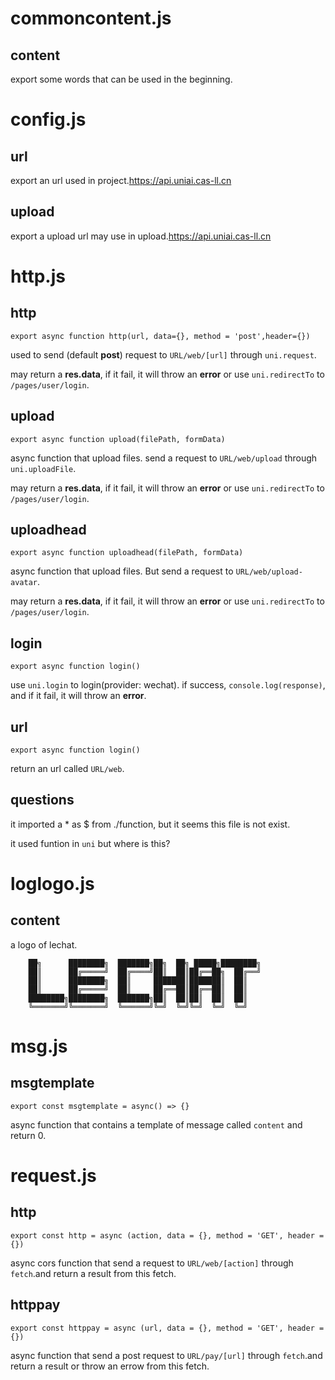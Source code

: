 <!-- @format -->

# commoncontent.js

## content

export some words that can be used in the beginning.

# config.js

## url

export an url used in project.https://api.uniai.cas-ll.cn

## upload

export a upload url may use in upload.https://api.uniai.cas-ll.cn

# http.js

## http

`export async function http(url, data={}, method = 'post',header={})`

used to send (default **post**) request to `URL/web/[url]` through `uni.request`.

may return a **res.data**, if it fail, it will throw an **error** or use `uni.redirectTo` to `/pages/user/login`.

## upload

`export async function upload(filePath, formData)`

async function that upload files. send a request to `URL/web/upload` through `uni.uploadFile`.

may return a **res.data**, if it fail, it will throw an **error** or use `uni.redirectTo` to `/pages/user/login`.

## uploadhead

`export async function uploadhead(filePath, formData)`

async function that upload files. But send a request to `URL/web/upload-avatar`.

may return a **res.data**, if it fail, it will throw an **error** or use `uni.redirectTo` to `/pages/user/login`.

## login

`export async function login()`

use `uni.login` to login(provider: wechat).
if success, `console.log(response)`, and if it fail, it will throw an **error**.

## url

`export async function login()`

return an url called `URL/web`.

## questions

it imported a \* as $ from ./function, but it seems this file is not exist.

it used funtion in `uni` but where is this?

# loglogo.js

## content

a logo of lechat.

```
    ██╗      ████████╗  ███████╗██╗  ██╗ █████╗████████╗
    ██║      ██╔═════╝  ██╔════╝██║  ██║██╔══██╗  ██╔══╝
    ██║      ████████╗  ██║     ███████║███████║  ██║
    ██║      ██╔═════╝  ██║     ██╔══██║██╔══██║  ██║
    ████████╗████████╗  ███████╗██║  ██║██║  ██║  ██║
    ╚═══════╝╚═══════╝  ╚══════╝╚═╝  ╚═╝╚═╝  ╚═╝  ╚═╝
```

# msg.js

## msgtemplate

`export const msgtemplate = async() => {}`

async function that contains a template of message called `content` and return 0.

# request.js

## http

`export const http = async (action, data = {}, method = 'GET', header = {})`

async cors function that send a request to `URL/web/[action]` through `fetch`.and return a result from this fetch.

## httppay

`export const httppay = async (url, data = {}, method = 'GET', header = {})`

async function that send a post request to `URL/pay/[url]` through `fetch`.and return a result or throw an errow from this fetch.
